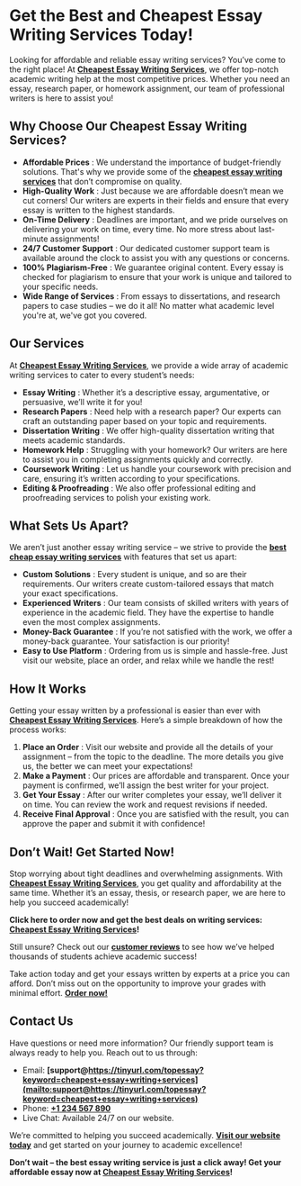 # Get the Best and Cheapest Essay Writing Services Today!

Looking for affordable and reliable essay writing services? You’ve come to the right place! At **[Cheapest Essay Writing Services](https://tinyurl.com/topessay?keyword=cheapest+essay+writing+services)**, we offer top-notch academic writing help at the most competitive prices. Whether you need an essay, research paper, or homework assignment, our team of professional writers is here to assist you!

## Why Choose Our Cheapest Essay Writing Services?

- **Affordable Prices** : We understand the importance of budget-friendly solutions. That's why we provide some of the **[cheapest essay writing services](https://tinyurl.com/topessay?keyword=cheapest+essay+writing+services)** that don’t compromise on quality.
- **High-Quality Work** : Just because we are affordable doesn’t mean we cut corners! Our writers are experts in their fields and ensure that every essay is written to the highest standards.
- **On-Time Delivery** : Deadlines are important, and we pride ourselves on delivering your work on time, every time. No more stress about last-minute assignments!
- **24/7 Customer Support** : Our dedicated customer support team is available around the clock to assist you with any questions or concerns.
- **100% Plagiarism-Free** : We guarantee original content. Every essay is checked for plagiarism to ensure that your work is unique and tailored to your specific needs.
- **Wide Range of Services** : From essays to dissertations, and research papers to case studies – we do it all! No matter what academic level you're at, we've got you covered.

## Our Services

At **[Cheapest Essay Writing Services](https://tinyurl.com/topessay?keyword=cheapest+essay+writing+services)**, we provide a wide array of academic writing services to cater to every student’s needs:

- **Essay Writing** : Whether it’s a descriptive essay, argumentative, or persuasive, we’ll write it for you!
- **Research Papers** : Need help with a research paper? Our experts can craft an outstanding paper based on your topic and requirements.
- **Dissertation Writing** : We offer high-quality dissertation writing that meets academic standards.
- **Homework Help** : Struggling with your homework? Our writers are here to assist you in completing assignments quickly and correctly.
- **Coursework Writing** : Let us handle your coursework with precision and care, ensuring it’s written according to your specifications.
- **Editing & Proofreading** : We also offer professional editing and proofreading services to polish your existing work.

## What Sets Us Apart?

We aren’t just another essay writing service – we strive to provide the **[best cheap essay writing services](https://tinyurl.com/topessay?keyword=cheapest+essay+writing+services)** with features that set us apart:

- **Custom Solutions** : Every student is unique, and so are their requirements. Our writers create custom-tailored essays that match your exact specifications.
- **Experienced Writers** : Our team consists of skilled writers with years of experience in the academic field. They have the expertise to handle even the most complex assignments.
- **Money-Back Guarantee** : If you’re not satisfied with the work, we offer a money-back guarantee. Your satisfaction is our priority!
- **Easy to Use Platform** : Ordering from us is simple and hassle-free. Just visit our website, place an order, and relax while we handle the rest!

## How It Works

Getting your essay written by a professional is easier than ever with **[Cheapest Essay Writing Services](https://tinyurl.com/topessay?keyword=cheapest+essay+writing+services)**. Here’s a simple breakdown of how the process works:

1. **Place an Order** : Visit our website and provide all the details of your assignment – from the topic to the deadline. The more details you give us, the better we can meet your expectations!
2. **Make a Payment** : Our prices are affordable and transparent. Once your payment is confirmed, we’ll assign the best writer for your project.
3. **Get Your Essay** : After our writer completes your essay, we’ll deliver it on time. You can review the work and request revisions if needed.
4. **Receive Final Approval** : Once you are satisfied with the result, you can approve the paper and submit it with confidence!

## Don’t Wait! Get Started Now!

Stop worrying about tight deadlines and overwhelming assignments. With **[Cheapest Essay Writing Services](https://tinyurl.com/topessay?keyword=cheapest+essay+writing+services)**, you get quality and affordability at the same time. Whether it’s an essay, thesis, or research paper, we are here to help you succeed academically!

**Click here to order now and get the best deals on writing services: [Cheapest Essay Writing Services](https://tinyurl.com/topessay?keyword=cheapest+essay+writing+services)!**

Still unsure? Check out our **[customer reviews](https://tinyurl.com/topessay?keyword=cheapest+essay+writing+services)** to see how we’ve helped thousands of students achieve academic success!

Take action today and get your essays written by experts at a price you can afford. Don’t miss out on the opportunity to improve your grades with minimal effort. **[Order now!](https://tinyurl.com/topessay?keyword=cheapest+essay+writing+services)**

## Contact Us

Have questions or need more information? Our friendly support team is always ready to help you. Reach out to us through:

- Email: **[support@https://tinyurl.com/topessay?keyword=cheapest+essay+writing+services](mailto:support@https://tinyurl.com/topessay?keyword=cheapest+essay+writing+services)**
- Phone: **[+1 234 567 890](tel:+1234567890)**
- Live Chat: Available 24/7 on our website.

We’re committed to helping you succeed academically. **[Visit our website today](https://tinyurl.com/topessay?keyword=cheapest+essay+writing+services)** and get started on your journey to academic excellence!

**Don’t wait – the best essay writing service is just a click away! Get your affordable essay now at [Cheapest Essay Writing Services](https://tinyurl.com/topessay?keyword=cheapest+essay+writing+services)!**
